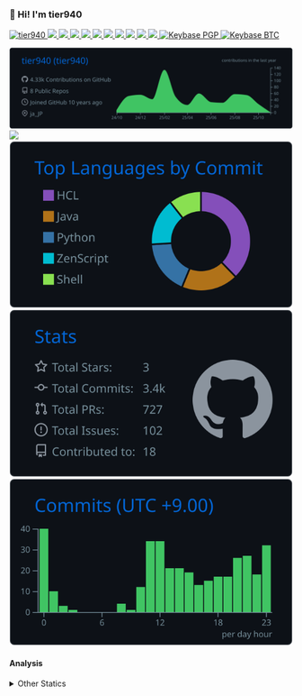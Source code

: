 ### 👋 Hi! I'm tier940

<p align="left"> 
  <a href="https://github.com/tier940/tier940/">
    <img src="https://komarev.com/ghpvc/?username=tier940" alt="tier940" />
  </a>
  <a href="http://twitter.com/tier940">
    <img height="20" src="https://img.shields.io/twitter/follow/tier940?label=Twitter&logo=twitter&style=flat" />
  </a>
  <a href="https://github.com/tier940">
    <img height="20" src="https://img.shields.io/github/followers/tier940?label=follow&logo=github&style=flat" />
  </a>
  <a href="https://www.reddit.com/user/tier940">
    <img height="20" src="https://img.shields.io/reddit/user-karma/combined/tier940?label=Reddit&logo=reddit&style=flat" />
  </a>
  <a href="https://stackoverflow.com/users/17317833/tier940">
    <img height="20" src="https://img.shields.io/stackexchange/stackoverflow/r/17317833?label=StackOverflow&logo=stack-overflow&style=flat" />
  </a>
  <a href="https://zenn.dev/tier940">
    <img height="20" src="https://zenn.badge.nikaera.com/s/tier940/likes" />
  </a>
  <a href="https://zenn.dev/tier940">
    <img height="20" src="https://zenn.badge.nikaera.com/s/tier940/followers" />
  </a>
  <a href="https://zenn.dev/tier940">
    <img height="20" src="https://zenn.badge.nikaera.com/s/tier940/articles" />
  </a>
  <a href="http://qiita.com/tier940">
    <img height="20" src="https://qiita-badge.apiapi.app/s/tier940/posts.svg" />
  </a>
  <a href="http://qiita.com/tier940">
    <img height="20" src="https://qiita-badge.apiapi.app/s/tier940/contributions.svg" />
  </a>
  <a href="https://github.com/tier940/tier940/">
    <img height="20" src="https://github.com/tier940/tier940/actions/workflows/main.yml/badge.svg" />
  </a>
  <a href="https://keybase.io/tier940">
    <img alt="Keybase PGP" src="https://img.shields.io/keybase/pgp/tier940">
  </a>
  <a href="https://keybase.io/tier940">
    <img alt="Keybase BTC" src="https://img.shields.io/keybase/btc/tier940">
  </a>
</p>

[![](https://raw.githubusercontent.com/tier940/tier940/main/profile-summary-card-output/github_dark/0-profile-details.svg)](https://github.com/vn7n24fzkq/github-profile-summary-cards)
[![](https://raw.githubusercontent.com/tier940/tier940/main/profile-summary-card-output/github_dark/1-repos-per-language.svg)](https://github.com/vn7n24fzkq/github-profile-summary-cards) [![](https://raw.githubusercontent.com/tier940/tier940/main/profile-summary-card-output/github_dark/2-most-commit-language.svg)](https://github.com/vn7n24fzkq/github-profile-summary-cards)
[![](https://raw.githubusercontent.com/tier940/tier940/main/profile-summary-card-output/github_dark/3-stats.svg)](https://github.com/vn7n24fzkq/github-profile-summary-cards) [![](https://raw.githubusercontent.com/tier940/tier940/main/profile-summary-card-output/github_dark/4-productive-time.svg)](https://github.com/vn7n24fzkq/github-profile-summary-cards)


#### Analysis
<!-- <img height="150" src="https://github.com/tier940/tier940/blob/master/images/stat.svg" alt="Alternative Text"/> -->

<details>
  <summary>Other Statics</summary>
  <!--START_SECTION:waka-->
![Code Time](http://img.shields.io/badge/Code%20Time-5%2C825%20hrs%201%20min-blue)

**🐱 My GitHub Data** 

> 📦 48.8 kB Used in GitHub's Storage 
 > 
> 💼 Opted to Hire
 > 
> 📜 13 Public Repositories 
 > 
> 🔑 7 Private Repositories 
 > 
**I'm an Early 🐤** 

```text
🌞 Morning                2616 commits        ████░░░░░░░░░░░░░░░░░░░░░   16.51 % 
🌆 Daytime                5707 commits        █████████░░░░░░░░░░░░░░░░   36.01 % 
🌃 Evening                5841 commits        █████████░░░░░░░░░░░░░░░░   36.86 % 
🌙 Night                  1684 commits        ███░░░░░░░░░░░░░░░░░░░░░░   10.63 % 
```
📅 **I'm Most Productive on Saturday** 

```text
Monday                   1755 commits        ███░░░░░░░░░░░░░░░░░░░░░░   11.07 % 
Tuesday                  2451 commits        ████░░░░░░░░░░░░░░░░░░░░░   15.47 % 
Wednesday                1900 commits        ███░░░░░░░░░░░░░░░░░░░░░░   11.99 % 
Thursday                 1608 commits        ███░░░░░░░░░░░░░░░░░░░░░░   10.15 % 
Friday                   2326 commits        ████░░░░░░░░░░░░░░░░░░░░░   14.68 % 
Saturday                 3012 commits        █████░░░░░░░░░░░░░░░░░░░░   19.01 % 
Sunday                   2796 commits        ████░░░░░░░░░░░░░░░░░░░░░   17.64 % 
```


📊 **This Week I Spent My Time On** 

```text
🕑︎ Time Zone: Asia/Tokyo

💬 Programming Languages: 
Other                    37 hrs 25 mins      ███████████████████████░░   90.37 % 
JSON                     1 hr 17 mins        █░░░░░░░░░░░░░░░░░░░░░░░░   03.10 % 
Java                     46 mins             ░░░░░░░░░░░░░░░░░░░░░░░░░   01.87 % 
INI                      34 mins             ░░░░░░░░░░░░░░░░░░░░░░░░░   01.39 % 
Markdown                 32 mins             ░░░░░░░░░░░░░░░░░░░░░░░░░   01.30 % 

🔥 Editors: 
Chrome                   39 hrs 15 mins      ████████████████████████░   94.81 % 
VS Code                  1 hr 17 mins        █░░░░░░░░░░░░░░░░░░░░░░░░   03.13 % 
IntelliJ IDEA            50 mins             █░░░░░░░░░░░░░░░░░░░░░░░░   02.05 % 
Edge                     0 secs              ░░░░░░░░░░░░░░░░░░░░░░░░░   00.01 % 

💻 Operating System: 
Windows                  40 hrs 2 mins       ████████████████████████░   96.68 % 
Mac                      1 hr 11 mins        █░░░░░░░░░░░░░░░░░░░░░░░░   02.89 % 
Linux                    10 mins             ░░░░░░░░░░░░░░░░░░░░░░░░░   00.44 % 
```

**I Mostly Code in Java** 

```text
Java                     12 repos            ████████████░░░░░░░░░░░░░   46.15 % 
HCL                      3 repos             ███░░░░░░░░░░░░░░░░░░░░░░   11.54 % 
ZenScript                3 repos             ███░░░░░░░░░░░░░░░░░░░░░░   11.54 % 
Shell                    2 repos             ██░░░░░░░░░░░░░░░░░░░░░░░   07.69 % 
Python                   1 repo              █░░░░░░░░░░░░░░░░░░░░░░░░   03.85 % 
```



**Timeline**

![Lines of Code chart](https://raw.githubusercontent.com/tier940/tier940/main/assets/bar_graph.png)


 Last Updated on 01/06/2025 01:18:54 UTC
<!--END_SECTION:waka-->
</details>
